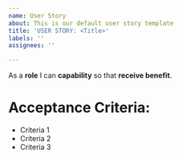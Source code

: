 ```yaml
---
name: User Story
about: This is our default user story template
title: 'USER STORY: <Title>'
labels: ''
assignees: ''

---
```


As a **role** I can **capability** so that **receive benefit**.

# Acceptance Criteria:
* Criteria 1
* Criteria 2
* Criteria 3
